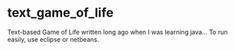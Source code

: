 # text_game_of_life
Text-based Game of Life written long ago when I was learning java...
To run easily, use eclipse or netbeans.
